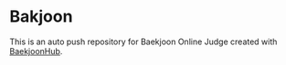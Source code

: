 # Bakjoon
This is an auto push repository for Baekjoon Online Judge created with [BaekjoonHub](https://github.com/BaekjoonHub/BaekjoonHub).
